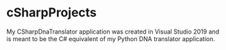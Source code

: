 # cSharpProjects

My CSharpDnaTranslator application was created in Visual Studio 2019 and is meant to be the C# equivalent of my Python DNA translator application.
